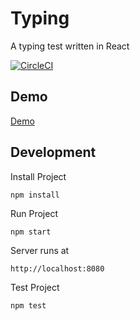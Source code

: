 # Typing

A typing test written in React

[![CircleCI](https://circleci.com/gh/EdwardHoward/Typing/tree/master.svg?style=svg)](https://circleci.com/gh/EdwardHoward/Typing/tree/master)

## Demo
[Demo](https://edwardhoward.io)

## Development

Install Project

    npm install

Run Project 

    npm start

Server runs at 

    http://localhost:8080

Test Project

    npm test
